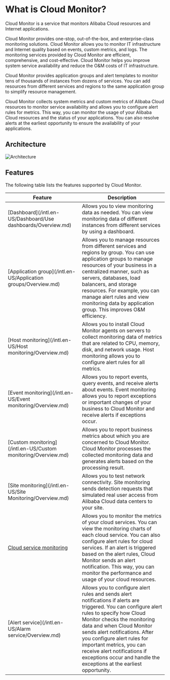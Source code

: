 # What is Cloud Monitor?

Cloud Monitor is a service that monitors Alibaba Cloud resources and Internet applications.

Cloud Monitor provides one-stop, out-of-the-box, and enterprise-class monitoring solutions. Cloud Monitor allows you to monitor IT infrastructure and Internet quality based on events, custom metrics, and logs. The monitoring services provided by Cloud Monitor are efficient, comprehensive, and cost-effective. Cloud Monitor helps you improve system service availability and reduce the O&M costs of IT infrastructure.

Cloud Monitor provides application groups and alert templates to monitor tens of thousands of instances from dozens of services. You can add resources from different services and regions to the same application group to simplify resource management.

Cloud Monitor collects system metrics and custom metrics of Alibaba Cloud resources to monitor service availability and allows you to configure alert rules for metrics. This way, you can monitor the usage of your Alibaba Cloud resources and the status of your applications. You can also resolve alerts at the earliest opportunity to ensure the availability of your applications.

## Architecture

![Architecture](https://static-aliyun-doc.oss-accelerate.aliyuncs.com/assets/img/en-US/8590987951/p6442.png)

## Features

The following table lists the features supported by Cloud Monitor.

|Feature|Description|
|-------|-----------|
|[Dashboard](/intl.en-US/Dashboard/Use dashboards/Overview.md)|Allows you to view monitoring data as needed. You can view monitoring data of different instances from different services by using a dashboard.|
|[Application group](/intl.en-US/Application groups/Overview.md)|Allows you to manage resources from different services and regions by group. You can use application groups to manage resources of your business in a centralized manner, such as servers, databases, load balancers, and storage resources. For example, you can manage alert rules and view monitoring data by application group. This improves O&M efficiency.|
|[Host monitoring](/intl.en-US/Host monitoring/Overview.md)|Allows you to install Cloud Monitor agents on servers to collect monitoring data of metrics that are related to CPU, memory, disk, and network usage. Host monitoring allows you to configure alert rules for all metrics.|
|[Event monitoring](/intl.en-US/Event monitoring/Overview.md)|Allows you to report events, query events, and receive alerts about events. Event monitoring allows you to report exceptions or important changes of your business to Cloud Monitor and receive alerts if exceptions occur.|
|[Custom monitoring](/intl.en-US/Custom monitoring/Overview.md)|Allows you to report business metrics about which you are concerned to Cloud Monitor. Cloud Monitor processes the collected monitoring data and generates alerts based on the processing result.|
|[Site monitoring](/intl.en-US/Site Monitoring/Overview.md)|Allows you to test network connectivity. Site monitoring sends detection requests that simulated real user access from Alibaba Cloud data centers to your site.|
|[Cloud service monitoring](/intl.en-US/.md)|Allows you to monitor the metrics of your cloud services. You can view the monitoring charts of each cloud service. You can also configure alert rules for cloud services. If an alert is triggered based on the alert rules, Cloud Monitor sends an alert notification. This way, you can monitor the performance and usage of your cloud resources.|
|[Alert service](/intl.en-US/Alarm service/Overview.md)|Allows you to configure alert rules and sends alert notifications if alerts are triggered. You can configure alert rules to specify how Cloud Monitor checks the monitoring data and when Cloud Monitor sends alert notifications. After you configure alert rules for important metrics, you can receive alert notifications if exceptions occur and handle the exceptions at the earliest opportunity.|

